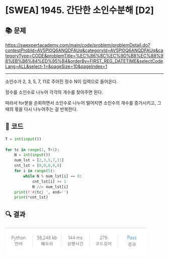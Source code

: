 # [SWEA] 1945. 간단한 소인수분해 [D2]

## 📚 문제

https://swexpertacademy.com/main/code/problem/problemDetail.do?contestProbId=AV5Pl0Q6ANQDFAUq&categoryId=AV5Pl0Q6ANQDFAUq&categoryType=CODE&problemTitle=%EC%86%8C%EC%9D%B8%EC%88%98%EB%B6%84%ED%95%B4&orderBy=FIRST_REG_DATETIME&selectCodeLang=ALL&select-1=&pageSize=10&pageIndex=1

---

소인수가 2, 3, 5, 7, 11로 주어진 정수 N이 입력으로 들어온다.

정수를 소인수로 나누어 각각의 개수를 찾아주면 된다.

따라서 for문을 순회하면서 소인수로 나누어 떨어지면 소인수의 개수를 증가시키고, 그 때의 몫을 다시 나누어주는 걸 반복한다.

## 📒 코드

```python
T = int(input())

for tc in range(1, T+1):
    N = int(input())
    num_lst = [2,3,5,7,11]
    cnt_lst = [0,0,0,0,0]
    for i in range(5):
        while N % num_lst[i] == 0:
            cnt_lst[i] += 1
            N //= num_lst[i]
    print(f'#{tc} ', end='')
    print(*cnt_lst)
```

## 🔍 결과

![image-20220210194332340](D2_1945.assets/image-20220210194332340.png)